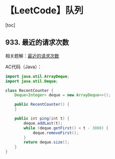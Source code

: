 # 【LeetCode】队列



[toc]



## 933. 最近的请求次数

相关题解：[最近的请求次数](https://leetcode.cn/problems/number-of-recent-calls/solutions/1467662/zui-jin-de-qing-qiu-ci-shu-by-leetcode-s-ncm1/)

AC代码（Java）：

```java
import java.util.ArrayDeque;
import java.util.Deque;

class RecentCounter {
    Deque<Integer> deque = new ArrayDeque<>();

    public RecentCounter() {
    }

    public int ping(int t) {
        deque.addLast(t);
        while (deque.getFirst() < t - 3000) {
            deque.removeFirst();
        }
        return deque.size();
    }
}
```

